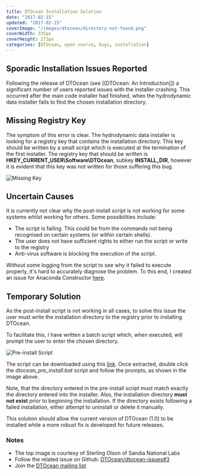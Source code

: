 ```yaml
---
title: DTOcean Installation Solution
date: "2017-02-15"
updated: "2017-02-15"
coverImage: "/images/dtocean/directory-not-found.png"
coverWidth: 335px
coverHeight: 273px
categories: [DTOcean, open source, bugs, installation]
---
```


## Sporadic Installation Issues Reported

Following the release of DTOcean (see [[DTOcean&colon; An Introduction]]) a
significant number of users reported issues with the installer crashing. This
occurred after the main code installer had finished, when the hydrodynamic data
installer fails to find the chosen installation directory.

## Missing Registry Key

The symptom of this error is clear. The hydrodynamic data installer is looking
for a registry key that contains the installation directory. This key should be
written by a small script which is executed at the termination of the first
installer. The registry key that should be written is
**HKEY_CURRENT_USER\\Software\\DTOcean**, subkey **INSTALL_DIR**, however it
is evident that this key was not written for those suffering this bug.

![Missing Key](/images/dtocean/missing-key.png)

## Uncertain Causes

It is currently not clear why the post-install script is not working for some
systems whilst working for others. Some possibilities include:

- The script is failing. This could be from the commands not being recognised on
  certain systems (or within certain shells).
- The user does not have sufficient rights to either run the script or write to
  the registry
- Anti-virus software is blocking the execution of the script.

Without some logging from the script to see why it failed to execute properly,
it's hard to accurately diagnose the problem. To this end, I created an issue
for Anaconda Constructor [here](https://github.com/conda/constructor/issues/63).

## Temporary Solution

As the post-install script is not working in all cases, to solve this issue
the user must write the installation directory to the registry prior to
installing DTOcean.

To facilitate this, I have written a batch script which, when executed, will
prompt the user to enter the chosen directory.

![Pre-install Script](/images/dtocean/dtocean-pre-install.png)

The script can be downloaded using this
[link](https://gist.github.com/H0R5E/1b2f915f9f4e44ed179614e4b54e4d41/archive/4b2a0c6ad72db42d3f9392115f3e1c15eaf3e318.zip).
Once extracted, double click the _dtocean_pre_install.bat_ script and follow
the prompts, as shown in the image above.

Note, that the directory entered in the pre-install script must match exactly
the directory entered into the installer. Also, the installation directory
**must not exist** prior to beginning the installation. If the directory exists
following a failed installation, either attempt to uninstall or delete it
manually.

This solution should allow the current version of DTOcean (1.0) to be installed
while a more robust fix is developed for future releases.

### Notes

- The top image is courtesy of Sterling Olson of Sandia National Labs
- Follow the related issue on Github:
  [DTOcean/dtocean-issues#3](https://github.com/DTOcean/dtocean-issues/issues/3)
- Join the [DTOcean mailing list](https://groups.google.com/d/forum/dtocean)
